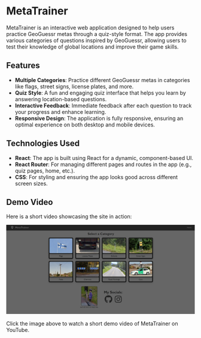 # MetaTrainer

MetaTrainer is an interactive web application designed to help users practice GeoGuessr metas through a quiz-style format. The app provides various categories of questions inspired by GeoGuessr, allowing users to test their knowledge of global locations and improve their game skills.

## Features

- **Multiple Categories**: Practice different GeoGuessr metas in categories like flags, street signs, license plates, and more.
- **Quiz Style**: A fun and engaging quiz interface that helps you learn by answering location-based questions.
- **Interactive Feedback**: Immediate feedback after each question to track your progress and enhance learning.
- **Responsive Design**: The application is fully responsive, ensuring an optimal experience on both desktop and mobile devices.

## Technologies Used

- **React**: The app is built using React for a dynamic, component-based UI.
- **React Router**: For managing different pages and routes in the app (e.g., quiz pages, home, etc.).
- **CSS**: For styling and ensuring the app looks good across different screen sizes.

## Demo Video

Here is a short video showcasing the site in action:

[![Watch the demo](https://github.com/eemuston/metatrainer/blob/main/metatrainer/public/images/home/demoimg.png)](https://www.youtube.com/watch?v=OtzGTFpkkIk)

Click the image above to watch a short demo video of MetaTrainer on YouTube.
